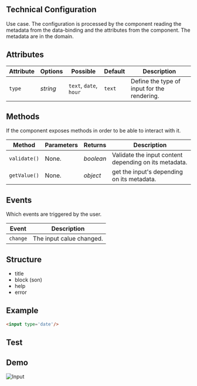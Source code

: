 ## Technical Configuration

Use case.
The configuration is processed by the component reading the metadata from the data-binding and the attributes from the component.
The metadata are in the domain.


## Attributes

Attribute     | Options     | Possible               | Default       | Description
---           | ---         | ---                    | ---           | ---
`type`        | *string*    | `text`, `date`, `hour` | `text`        | Define the type of input for the rendering.

## Methods

If the component exposes methods in order to be able to interact with it.

Method         | Parameters   | Returns      | Description
---            | ---          | ---          | ---
`validate()`   | None.        | *boolean*    | Validate the input content depending on its metadata.
`getValue()`   | None.        | *object*     | get the input's depending on its metadata.

## Events

Which events are triggered by the user.

Event         | Description
---           | ---
`change`      | The input calue changed.

## Structure
- title
- block (son)
- help
- error

## Example
```html
<input type='date'/>
```


## Test

## Demo
![Input](http://images.ientrymail.com/webpronews/article_pics/html-speech-input.jpg)
